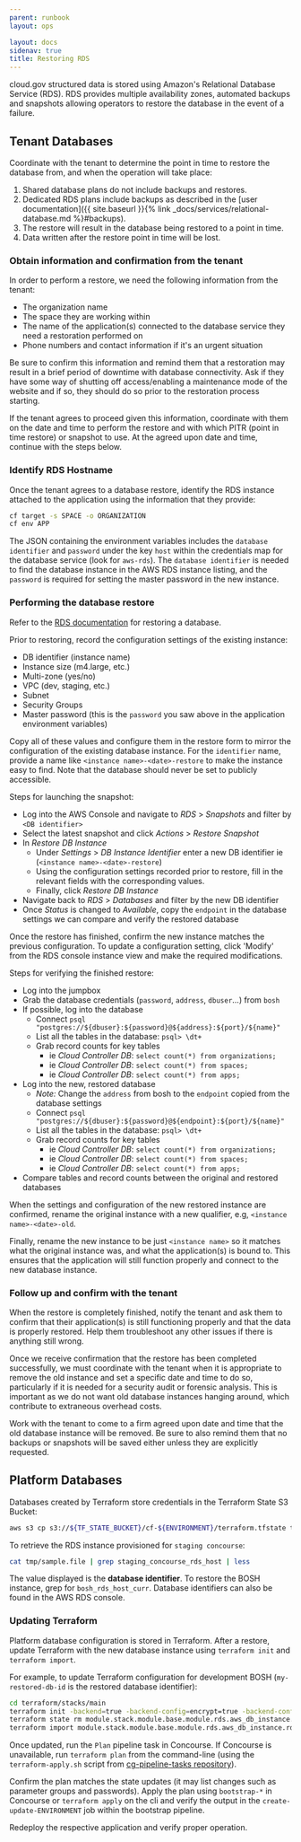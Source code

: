 ```yaml
---
parent: runbook
layout: ops

layout: docs
sidenav: true
title: Restoring RDS
---
```


cloud.gov structured data is stored using Amazon's Relational Database Service (RDS).  RDS provides multiple availability zones, automated backups and snapshots allowing operators to restore the database in the event of a failure.

## Tenant Databases

Coordinate with the tenant to determine the point in time to restore the database from, and when the operation will take place:

1. Shared database plans do not include backups and restores.
1. Dedicated RDS plans include backups as described in the [user documentation]({{ site.baseurl }}{% link _docs/services/relational-database.md %}#backups).
1. The restore will result in the database being restored to a point in time.
1. Data written after the restore point in time will be lost.

### Obtain information and confirmation from the tenant

In order to perform a restore, we need the following information from the tenant:

- The organization name
- The space they are working within
- The name of the application(s) connected to the database service they need a restoration performed on
- Phone numbers and contact information if it's an urgent situation

Be sure to confirm this information and remind them that a restoration may result in a brief period of downtime with database connectivity.  Ask if they have some way of shutting off access/enabling a maintenance mode of the website and if so, they should do so prior to the restoration process starting.

If the tenant agrees to proceed given this information, coordinate with them on the date and time to perform the restore and with which PITR (point in time restore) or snapshot to use.  At the agreed upon date and time, continue with the steps below.

### Identify RDS Hostname

Once the tenant agrees to a database restore, identify the RDS instance attached to the application using the information that they provide:

```sh
cf target -s SPACE -o ORGANIZATION
cf env APP
```

The JSON containing the environment variables includes the `database identifier` and `password` under the key `host` within the credentials map for the database service (look for `aws-rds`).  The `database identifier` is needed to find the database instance in the AWS RDS instance listing, and the `password` is required for setting the master password in the new instance.

### Performing the database restore

Refer to the [RDS documentation](https://docs.aws.amazon.com/AmazonRDS/latest/UserGuide/USER_RestoreFromSnapshot.html) for restoring a database.

Prior to restoring, record the configuration settings of the existing instance:
- DB identifier (instance name)
- Instance size (m4.large, etc.)
- Multi-zone (yes/no)
- VPC (dev, staging, etc.)
- Subnet
- Security Groups
- Master password (this is the `password` you saw above in the application environment variables)

Copy all of these values and configure them in the restore form to mirror the configuration of the existing database instance.  For the `identifier` name, provide a name like `<instance name>-<date>-restore` to make the instance easy to find.  Note that the database should never be set to publicly accessible.

Steps for launching the snapshot:
- Log into the AWS Console and navigate to *RDS* > *Snapshots* and filter by `<DB identifier>`
- Select the latest snapshot and click *Actions* > *Restore Snapshot*
- In *Restore DB Instance*
  - Under *Settings* > *DB Instance Identifier* enter a new DB identifier ie (`<instance name>-<date>-restore`)
  - Using the configuration settings recorded prior to restore, fill in the relevant fields with the corresponding values.
  - Finally, click *Restore DB Instance*
- Navigate back to *RDS* > *Databases* and filter by the new DB identifier
- Once *Status* is changed to *Available*, copy the `endpoint` in the database settings we can compare and verify the restored database

Once the restore has finished, confirm the new instance matches the previous configuration.  To update a configuration setting, click 'Modify' from the RDS console instance view and make the required modifications.

Steps for verifying the finished restore:
- Log into the jumpbox
- Grab the database credentials (`password`, `address`, `dbuser`...) from `bosh`
- If possible, log into the database
  - Connect `psql "postgres://${dbuser}:${password}@${address}:${port}/${name}"`
  - List all the tables in the database: `psql> \dt+`
  - Grab record counts for key tables
    - ie *Cloud Controller DB*: `select count(*) from organizations;`
    - ie *Cloud Controller DB*: `select count(*) from spaces;`
    - ie *Cloud Controller DB*: `select count(*) from apps;`
- Log into the new, restored database
  - *Note:* Change the `address` from bosh to the `endpoint` copied from the database settings
  - Connect `psql "postgres://${dbuser}:${password}@${endpoint}:${port}/${name}"`
  - List all the tables in the database: `psql> \dt+`
  - Grab record counts for key tables
    - ie *Cloud Controller DB*: `select count(*) from organizations;`
    - ie *Cloud Controller DB*: `select count(*) from spaces;`
    - ie *Cloud Controller DB*: `select count(*) from apps;`
- Compare tables and record counts between the original and restored databases

When the settings and configuration of the new restored instance are confirmed, rename the original instance with a new qualifier, e.g, `<instance name>-<date>-old`.

Finally, rename the new instance to be just `<instance name>` so it matches what the original instance was, and what the application(s) is bound to.  This ensures that the application will still function properly and connect to the new database instance.

### Follow up and confirm with the tenant

When the restore is completely finished, notify the tenant and ask them to confirm that their application(s) is still functioning properly and that the data is properly restored.  Help them troubleshoot any other issues if there is anything still wrong.

Once we receive confirmation that the restore has been completed successfully, we must coordinate with the tenant when it is appropriate to remove the old instance and set a specific date and time to do so, particularly if it is needed for a security audit or forensic analysis.  This is important as we do not want old database instances hanging around, which contribute to extraneous overhead costs.

Work with the tenant to come to a firm agreed upon date and time that the old database instance will be removed.  Be sure to also remind them that no backups or snapshots will be saved either unless they are explicitly requested.

## Platform Databases

Databases created by Terraform store credentials in the Terraform State S3 Bucket:

```sh
aws s3 cp s3://${TF_STATE_BUCKET}/cf-${ENVIRONMENT}/terraform.tfstate tmp/state.file
```

To retrieve the RDS instance provisioned for `staging concourse`:

```sh
cat tmp/sample.file | grep staging_concourse_rds_host | less
```

The value displayed is the **database identifier**.  To restore the BOSH instance, grep for `bosh_rds_host_curr`.  Database identifiers can also be found in the AWS RDS console.

### Updating Terraform

Platform database configuration is stored in Terraform.  After a restore, update Terraform with the new database instance using `terraform init` and `terraform import`.

For example, to update Terraform configuration for development BOSH (`my-restored-db-id` is the restored database identifier):

```sh
cd terraform/stacks/main
terraform init -backend=true -backend-config=encrypt=true -backend-config=bucket=terraform-state -backend-config=key=development/terraform.tfstate
terraform state rm module.stack.module.base.module.rds.aws_db_instance.rds_database
terraform import module.stack.module.base.module.rds.aws_db_instance.rds_database my-restored-db-id
```

Once updated, run the `Plan` pipeline task in Concourse.  If Concourse is unavailable, run `terraform plan` from the command-line (using the `terraform-apply.sh` script from [cg-pipeline-tasks repository](https://github.com/18F/cg-pipeline-tasks)).

Confirm the plan matches the state updates (it may list changes such as parameter groups and passwords).   Apply the plan using `bootstrap-*` in Concourse or `terraform apply` on the cli and verify the output in the `create-update-ENVIRONMENT` job within the bootstrap pipeline.

Redeploy the respective application and verify proper operation.

